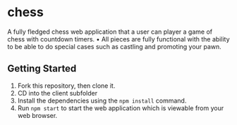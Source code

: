 # chess
A fully fledged chess web application that a user can
player a game of chess with countdown timers.
• All pieces are fully functional with the ability to be
able to do special cases such as castling and
promoting your pawn.

## Getting Started

1. Fork this repository, then clone it.
2. CD into the client subfolder
3. Install the dependencies using the `npm install` command.
4. Run `npm start` to start the web application which is viewable from your web browser.


